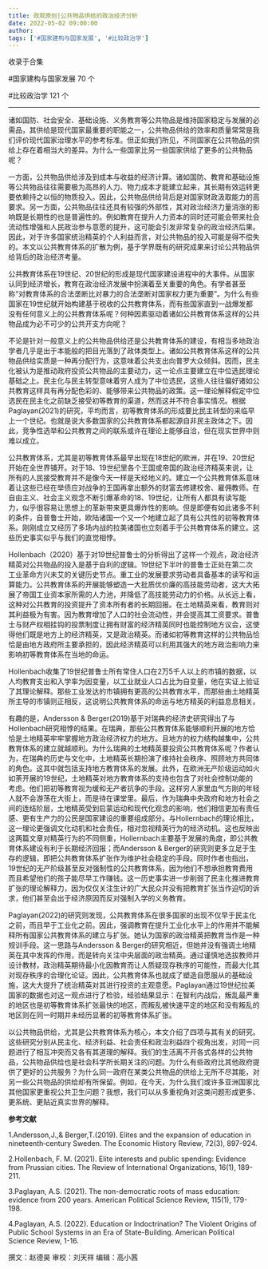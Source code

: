 ```yaml
---
title: 政观原创|公共物品供给的政治经济分析
date: 2022-05-02 09:00:00
author: 
tags: ['#国家建构与国家发展', '#比较政治学']
---
```



收录于合集

#国家建构与国家发展 70 个

#比较政治学 121 个

****

诸如国防、社会安全、基础设施、义务教育等公共物品是维持国家稳定与发展的必需品，其供给是现代国家最重要的职能之一，公共物品供给的效率和质量常常是我们评价现代国家治理水平的参考标准。但正如我们所见，不同国家在公共物品的供给上存在着相当大的差异。为什么一些国家比另一些国家供给了更多的公共物品呢？

  

一方面，公共物品供给涉及到成本与收益的经济计算。诸如国防、教育和基础设施等公共物品往往需要极为高昂的人力、物力成本才能建立起来，其长期有效运转更要依赖持之以恒的物质投入。因此，公共物品供给背后是对国家财政汲取能力的高要求。另一方面，公共物品往往还具有较强的外部性，其对政治经济力量消涨的影响既是长期性的也是普遍性的。例如教育在提升人力资本的同时还可能会带来社会流动性增强和人民政治参与意愿的提升，这可能会引发非常复杂的政治经济后果。因此，对于许多国家统治精英的个人利益而言，对公共物品的投入可能是得不偿失的。本文以公共教育体系的扩散为例，基于学界既有的研究成果来讨论公共物品供给背后的政治经济考量。

  

公共教育体系在19世纪、20世纪的形成是现代国家建设进程中的大事件。从国家认同到经济增长，教育在政治经济发展中扮演着至关重要的角色。有学者甚至称“对教育体系的合法垄断比对暴力的合法垄断对国家权力更为重要”。为什么有些国家在19世纪就开始构建基于税收的公共教育体系，而有些国家直到一战爆发都没有任何意义上的公共教育体系呢？何种因素驱动着诸如公共教育体系这样的公共物品成为必不可少的公共开支方向呢？

  

不论是针对一般意义上的公共物品供给还是公共教育体系的建设，有相当多地政治学者几乎是出于本能般的把目光落到了政体类型上。诸如公共教育体系这样的公共物品供给实质是一种再分配行为，这意味着公共支出向普罗大众倾斜。因而，民主化被认为是推动政府投资公共物品的主要动力，这一论点主要建立在中位选民理论基础之上。民主化与民主转型意味着穷人成为了中位选民，这些人往往偏好诸如公共教育这样具有再分配色彩的、能够带来公共物品的政策。这一理论解释假定中位选民在民主化之前缺乏接受初等教育的渠道，然而这并不符合事实情况。根据Paglayan(2021)的研究，平均而言，初等教育体系的形成要比民主转型的来临早上一个世纪。也就是说大多数国家的公共教育体系都起源自非民主政体之下。因此，竞争性选举和公共教育之间的联系或许在理论上能够自洽，但在现实世界中则难以成立。

  

公共教育体系，尤其是初等教育体系最早出现在18世纪的欧洲，并在19、20世纪开始在全世界铺开。对于18、19世纪里各个王国或帝国的政治经济精英来说，让所有的人民接受教育并不是像今天一样是天经地义的。建立一个公共教育体系意味着让这些已经在举债应对战争的王国再拿出额外的财富去修建校舍、雇佣教师。在自由主义、社会主义观念不断引爆革命的18、19世纪，让所有人都具有读写能力，似乎很容易让思想上的革新带来更具爆炸性的影响。但是即便有如此诸多不利的条件，自普鲁士开始，欧陆诸国一个又一个地建立起了具有公共性的初等教育体系。刚刚成立又经历了多场内战的拉美诸国也立刻着手于公共教育体系的建立。这些历史事实似乎与我们的直觉相悖。

  

Hollenbach（2020）基于对19世纪普鲁士的分析得出了这样一个观点，政治经济精英对公共物品的投入是基于自利的逻辑。19世纪下半叶的普鲁士正处在第二次工业革命方兴未艾的关键历史节点。重工业的发展要求劳动者具备基本的读写和运算能力。公共教育体系的开展能够塑造一大批质优价廉的高技能劳动者，这大大拓展了帝国工业资本家所需的人力池，并降低了高技能劳动力的价格。从长远上看，这种对公共教育的投资提升了资本所有者的长期回报。在土地精英来看，教育则对其利益极为有害。因为教育增加了人口的社会流动性，并会提高其工资要求。普鲁士与财产权相挂钩的投票制度让拥有财富的经济精英同时也能控制地方议会，这使得他们既是地方上的经济精英，又是政治精英。而诸如初等教育这样的公共物品恰恰是由地方政府所主要承担的，因此经济精英可以利用其强大的地方政治影响力来影响初等教育体系在当地的命运。

  

Hollenbach收集了19世纪普鲁士所有常住人口在2万5千人以上的市镇的数据，以人均教育支出和入学率为因变量，以工业就业人口占比为自变量，他在实证上验证了其理论解释。那些工业发达的市镇拥有更高的公共教育水平，而那些由土地精英所主导的市镇则正相反，这说明公共教育体系的命运与地方精英的利益息息相关。

  

有趣的是，Andersson &
Berger(2019)基于对瑞典的经济史研究得出了与Hollenbach研究相悖的结果。在瑞典，那些公共教育体系能够顺利开展的地方恰恰是土地精英牢牢掌握地方政治经济权力的地方。且地方的权力结构越集中，公共教育体系的建立就越顺利。为什么瑞典的土地精英要投资公共教育体系呢？作者认为，在瑞典的历史与文化中，土地精英长期扮演了维持社会秩序、照顾地方共同体的角色。这其中就包括支持地方教育体系的发展。此外，在欧洲无产阶级运动如火如荼开展的19世纪，土地精英对地方教育体系的支持也包含了对社会控制功能的考虑。他们把初等教育视为缓和无产者抗争的手段。这样穷人家里血气方刚的年轻人就不会游荡在大街上，而是待在课堂里。最后，作为瑞典中央政府和地方社会之间的连结阶层，土地精英受到启蒙运动和现代化观念的影响，他们相信更加有责任感、更有生产力的公民是国家建设的重要组成部分。与Hollernbach的理论相比，这一理论更强调文化动机和社会责任，相对忽视精英行为的经济动机。这也反映出这两篇文章对精英行为的不同侧重，Hollernbach主要基于发展的角度，即公共教育体系建设有利于长期经济回报；而Andersson
&
Berger的研究则更多立足于生存的逻辑，即把公共教育体系扩张作为维护社会稳定的手段。同时作者也指出，19世纪的无产阶级甚至反对强制性的公共教育体系，因为他们不想承担教育费用而且希望他们的孩子能尽早工作赚钱。这一历史事实进一步削弱了民主化推进教育扩张的理论解释力，因为仅仅关注生计的广大民众并没有把教育扩张当作迫切的诉求，他们甚至会出于经济原因而反对强制入学的义务教育。

  

Paglayan(2022)的研究则发现，公共教育体系在很多国家的出现不仅早于民主化之前，而且早于工业化之前。因此，强调教育在提升工业化水平上的作用并不能解释所有国家公共教育体系的建立与扩张。她认为国家的政治精英把教育当作是一种规训手段。这一思路与Andersson
&
Berger的研究相近，但她并没有强调土地精英在其中发挥的作用，而是转向关注中央层面的政治精英。通过谨慎地选拔教师并设计教材，政治精英期待最小化因教育而让人质疑现存秩序的可能性，而最大化其对现存秩序的合理化论证。因此，公共教育体系也就成了塑造自愿服从的基础设施，这大大提升了统治精英对其进行投资的主观意愿。Paglayan通过19世纪拉美国家的数据也对这一观点进行了检验，经验结果显示：在智利内战后，叛乱最严重的地区也是初等教育体系扩张最快的地区，而叛乱被快速平定的地区和没有叛乱的地区则在同一时期并未经历显著的初等教育体系扩张。

  

以公共物品供给，尤其是公共教育体系为核心，本文介绍了四项与其有关的研究。这些研究分别从民主化、经济利益、社会责任和政治利益四个视角出发，对同一问题进行了相互冲突而又各有其道理的解释。我们的生活离不开各式各样的公共物品，公共物品供给也是社会科学所长期关注的问题。为什么有些政府比其他政府提供了更好的公共服务？为什么同一政府在某类公共物品的供给上无所不尽其能，对另一些公共物品的供给却有所保留。例如，在今天，为什么我们或许多亚洲国家比其他国家更重视公共卫生问题？我想，我们可以从多重视角对这类问题形成更多、更系统、更贴近真实世界的解释。

 **参考文献**  

1.Andersson,J.,& Berger,T.(2019). Elites and the expansion of education in
nineteenth‐century Sweden. The Economic History Review, 72(3), 897-924.

  

2.Hollenbach, F. M. (2021). Elite interests and public spending: Evidence from
Prussian cities. The Review of International Organizations, 16(1), 189-211.  

  

3.Paglayan, A.S. (2021). The non-democratic roots of mass education: evidence
from 200 years. American Political Science Review, 115(1), 179-198.  

  

4.Paglayan, A.S. (2022). Education or Indoctrination? The Violent Origins of
Public School Systems in an Era of State-Building. American Political Science
Review, 1-16.  

  

撰文：赵德昊 审校：刘天祥 编辑：高小茜

